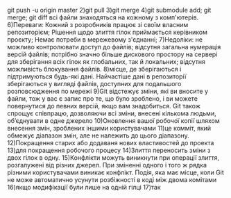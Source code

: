 git push -u origin master 2)git pull 3)git merge 4)git submodule add; git merge; git diff
всі файли знаходяться на кожному з комп'ютерів. 6)Переваги: Кожний з розробників працює зі своїм власним репозиторієм; Рішення щодо злиття гілок приймається керівником проєкту; Немає потреби в мережевому з'єднанні; 7)Недоліки: не можливо контролювати доступ до файлів; відсутня загальна нумерація версій файлів; потрібно значно більше дискового простору на сервері для зберігання всіх гілок як глобальних, так й локальних; відсутня можливість блокування файлів. 8)місце, де зберігаються і підтримуються будь-які дані. Найчастіше дані в репозиторії зберігаються у вигляді файлів, доступних для подальшого розповсюдження по мережі 9)Git відстежує зміни, які ви вносите у файли, тож у вас є запис про те, що було зроблено, і ви можете повернутися до певних версій, якщо вам знадобиться. Git також спрощує співпрацю, дозволяючи всі зміни, внесені кількома людьми, об’єднувати в одне джерело 10)Оновлення вашої робочої копії шляхом внесення змін, зроблених іншими користувачами 11)це комміт, який обмежує діапазон змін, але не належить до цього діапазону. 12)Покращення старих або додаваня нових властивостей до проекта 13)для покращення робочого процесу 14)Злиття переносить зміни з двох гілок в одну. 15)Конфлікти можуть виникнути при операції злиття, розгалужені від різних джерел. При зміненні одного і того ж рядка різними користувачами виникає конфлікт. Подія, яка має місце, коли Git не може автоматично усунути розбіжності в коді між двома комітами 16)якщо модифікації були лише на одній гілці 17)так

